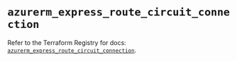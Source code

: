 # `azurerm_express_route_circuit_connection`

Refer to the Terraform Registry for docs: [`azurerm_express_route_circuit_connection`](https://registry.terraform.io/providers/hashicorp/azurerm/4.35.0/docs/resources/express_route_circuit_connection).
